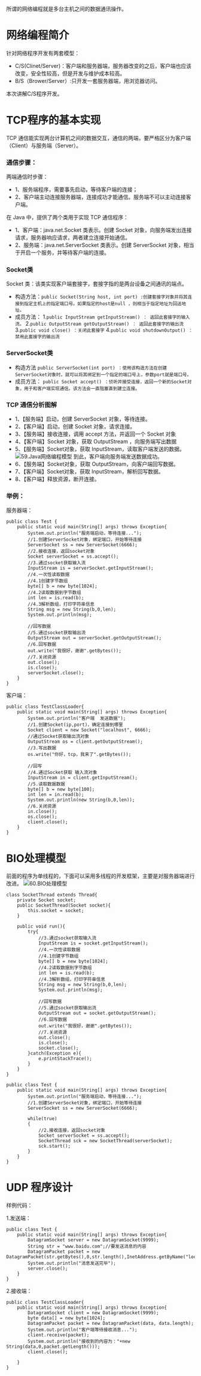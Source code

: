 所谓的网络编程就是多台主机之间的数据通讯操作。

# 网络编程简介
针对网络程序开发有两套模型：
- C/S(Clinet/Server)：客户端和服务器端，服务器改变的之后，客户端也应该改变，安全性较高，但是开发与维护成本较高。
- B/S（Brower/Server）:只开发一套服务器端，用浏览器访问。

本次讲解C/S程序开发。

# TCP程序的基本实现
TCP 通信能实现两台计算机之间的数据交互，通信的两端，要严格区分为客户端（Client）与服务端（Server）。
### 通信步骤：
两端通信时步骤：
- 1、服务端程序，需要事先启动，等待客户端的连接；
- 2、客户端主动连接服务器端，连接成功才能通信。服务端不可以主动连接客户端。

在 Java 中，提供了两个类用于实现 TCP 通信程序：
- 1、客户端：java.net.Socket 类表示。创建 Socket 对象，向服务端发出连接请求，服务器响应请求，两者建立连接开始通信。
- 2、服务端：java.net.ServerSocket 类表示。创建 ServerSocket 对象，相当于开启一个服务，并等待客户端的连接。

### Socket类
Socket 类：该类实现客户端套接字，套接字指的是两台设备之间通讯的端点。
- 构造方法：`public Socket(String host, int port) :创建套接字对象并将其连接到指定主机上的指定端口号。如果指定的host是null ，则相当于指定地址为回送地址。`
- 成员方法：
	1.`public InputStream getInputStream() ： 返回此套接字的输入流。`
	2.`public OutputStream getOutputStream() ： 返回此套接字的输出流`
	3.`public void close() ：关闭此套接字`
	4.`public void shutdownOutput() ： 禁用此套接字的输出流`

### ServerSocket类
- 构造方法
`public ServerSocket(int port) ：使用该构造方法在创建ServerSocket对象时，就可以将其绑定到一个指定的端口号上，参数port就是端口号。`
- 成员方法：
`public Socket accept() ：侦听并接受连接，返回一个新的Socket对象，用于和客户端实现通信。该方法会一直阻塞直到建立连接。`

### TCP 通信分析图解
- 1、【服务端】启动，创建 ServerSocket 对象，等待连接。
- 2、【客户端】启动，创建 Socket 对象，请求连接。
- 3、【服务端】接收连接，调用 accept 方法，并返回一个 Socket 对象
- 4、【客户端】Socket 对象，获取 OutputStream ，向服务端写出数据
- 5、【服务端】Socket对象，获取 InputStream，读取客户端发送的数据。
![59.Java网络编程模型](http://)
到此，客户端向服务端发送数据成功。
- 6、【服务端】Socket对象，获取 OutputStream，向客户端回写数据。
- 7、【客户端】Socket对象，获取 InputStream，解析回写数据。
- 8、【客户端】释放资源，断开连接。

### 举例：
服务器端：
```
public class Test {
	public static void main(String[] args) throws Exception{
		System.out.println("服务端启动，等待连接...");
		//1.创建ServerSocket对象，绑定端口，开始等待连接
		ServerSocket ss = new ServerSocket(6666);
		//2.接收连接，返回socket对象
		Socket serverSocket = ss.accept();
		//3.通过socket获取输入流
		InputStream is = serverSocket.getInputStream();
		//4.一次性读取数据
		//4.1创建字节数组
		byte[] b = new byte[1024];
		//4.2读取数据到字节数组
		int len = is.read(b);
		//4.3解析数组，打印字符串信息
		String msg = new String(b,0,len);
		System.out.println(msg);
		
		//回写数据
		//5.通过socket获取输出流
		OutputStream out = serverSocket.getOutputStream();
		//6.回写数据
		out.write("我很好，谢谢".getBytes());
		//7.关闭资源
		out.close();
		is.close();
		serverSocket.close();
	}
}
```

客户端：

```
public class TestClassLoader{
	public static void main(String[] args) throws Exception{
		System.out.println("客户端  发送数据");
		//1.创建Socket(ip,port)，确定连接到哪里
		Socket client = new Socket("localhost", 6666);
		//通过Socket获取输出流对象
		OutputStream os = client.getOutputStream();
		//3.写出数据
		os.write("你好，tcp，我来了".getBytes());
		
		//回写
		//4.通过Socket获取 输入流对象
		InputStream in = client.getInputStream();
		//5.读取数据数据
		byte[] b = new byte[100];
		int len = in.read(b);
		System.out.println(new String(b,0,len));
		//6.关闭资源
		in.close();
		os.close();
		client.close();
	}
}
```

# BIO处理模型
前面的程序为单线程的，下面可以采用多线程的开发框架，主要是对服务器端进行改进。
![60.BIO处理模型](https://github.com/zihaopang/Backen-develope/blob/master/pics/Java/Java%E5%9F%BA%E7%A1%80/60.BIO%E5%A4%84%E7%90%86%E6%A8%A1%E5%9E%8B.jpg)

```
class SocketThread extends Thread{
	private Socket socket;
	public SocketThread(Socket socket){
		this.socket = socket;
	}
	
	public void run(){
		try{
			//3.通过socket获取输入流
			InputStream is = socket.getInputStream();
			//4.一次性读取数据
			//4.1创建字节数组
			byte[] b = new byte[1024];
			//4.2读取数据到字节数组
			int len = is.read(b);
			//4.3解析数组，打印字符串信息
			String msg = new String(b,0,len);
			System.out.println(msg);
			
			//回写数据
			//5.通过socket获取输出流
			OutputStream out = socket.getOutputStream();
			//6.回写数据
			out.write("我很好，谢谢".getBytes());
			//7.关闭资源
			out.close();
			is.close();
			socket.close();
		}catch(Exception e){
			e.printStackTrace();
		}
	}
}

public class Test {
	public static void main(String[] args) throws Exception{
		System.out.println("服务端启动，等待连接...");
		//1.创建ServerSocket对象，绑定端口，开始等待连接
		ServerSocket ss = new ServerSocket(6666);
		
		while(true)
		{
			//2.接收连接，返回socket对象
			Socket serverSocket = ss.accept();
			SocketThread sck = new SocketThread(serverSocket);
			sck.start();
		}
	}
}

```

# UDP 程序设计

样例代码：

1.发送端：

```
public class Test {
	public static void main(String[] args) throws Exception{
		DatagramSocket server = new DatagramSocket(9999);
		String str = "www.baidu.com";//要发送消息的内容
		DatagramPacket packet = new DatagramPacket(str.getBytes(),0,str.length(),InetAddress.getByName("localhost"),9999);
		System.out.println("消息发送完毕");
		server.close();
	}
}
```

2.接收端：

```
public class TestClassLoader{
	public static void main(String[] args) throws Exception{
		DatagramSocket client = new DatagramSocket(9999);
		byte data[] = new byte[1024];
		DatagramPacket packet = new DatagramPacket(data, data.length);
		System.out.println("客户端等待接收消息...");
		client.receive(packet);
		System.out.println("接收到的内容为："+new String(data,0,packet.getLength()));
		client.close();
		
	}
}
```
